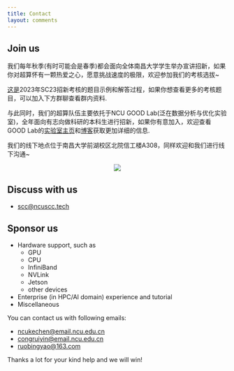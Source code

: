 ```yaml
---
title: Contact
layout: comments
---
```


## Join us
我们每年秋季(有时可能会是春季)都会面向全体南昌大学学生举办宣讲招新，如果你对超算怀有一颗热爱之心，愿意挑战速度的极限，欢迎参加我们的考核选拔~

[这是](https://github.com/JerryYin777/SC23-Supercomputing-Competition-Nanchang-University-Participant-Selection-Test/blob/master/SC23%E8%B6%85%E7%AE%97%E7%AB%9E%E8%B5%9B%E5%8D%97%E6%98%8C%E5%A4%A7%E5%AD%A6%E5%8F%82%E8%B5%9B%E9%98%9F%E5%91%98%E9%80%89%E6%8B%94%E8%AF%95%E9%A2%98%EF%BC%88Final%EF%BC%89.pdf)2023年SC23招新考核的题目示例和解答过程，如果你想查看更多的考核题目，可以加入下方群聊查看群内资料.

与此同时，我们的超算队伍主要依托于NCU GOOD Lab(泛在数据分析与优化实验室)，全年面向有志向做科研的本科生进行招新，如果你有意加入，欢迎查看GOOD Lab的[实验室主页](https://good.ncu.edu.cn/)和[博客](https://good.ncu.edu.cn/LabBlogs)获取更加详细的信息.

我们的线下地点位于南昌大学前湖校区北院信工楼A308，同样欢迎和我们进行线下沟通~

<div align=center><img src="https://cdnjson.com/images/2023/03/31/SC23_join.png"></div>



## Discuss with us

- [scc@ncuscc.tech](mailto:congruiyin@ncuscc.tech)

## Sponsor us

- Hardware support, such as
  - GPU
  - CPU
  - InfiniBand
  - NVLink
  - Jetson
  - other devices
- Enterprise (in HPC/AI domain) experience and tutorial
- Miscellaneous

You can contact us with following emails:
- [ncukechen@email.ncu.edu.cn](mailto:ncukechen@email.ncu.edu.cn)
- [congruiyin@email.ncu.edu.cn](mailto:congruiyin@email.ncu.edu.cn)
- [ruobingyao@163.com](mailto:ruobingyao@163.com)

Thanks a lot for your kind help and we will win!
